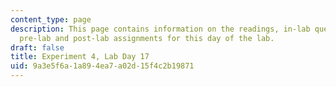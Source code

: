 ```yaml
---
content_type: page
description: This page contains information on the readings, in-lab questions, and
  pre-lab and post-lab assignments for this day of the lab.
draft: false
title: Experiment 4, Lab Day 17
uid: 9a3e5f6a-1a89-4ea7-a02d-15f4c2b19871
---
```


